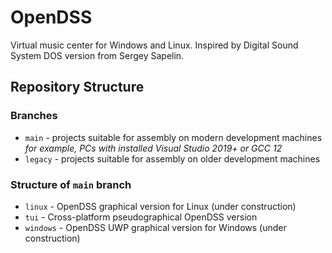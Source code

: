 # OpenDSS
Virtual music center for Windows and Linux. Inspired by Digital Sound System DOS version from Sergey Sapelin.

## Repository Structure

### Branches
* `main` - projects suitable for assembly on modern development machines \
  _for example, PCs with installed Visual Studio 2019+ or GCC 12_
* `legacy` - projects suitable for assembly on older development machines

### Structure of `main` branch
* `linux` - OpenDSS graphical version for Linux (under construction)
* `tui` - Cross-platform pseudographical OpenDSS version
* `windows` - OpenDSS UWP graphical version for Windows (under construction)
